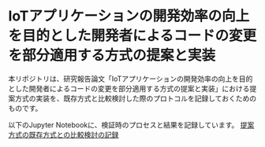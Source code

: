 # IoTアプリケーションの開発効率の向上を目的とした開発者によるコードの変更を部分適用する方式の提案と実装

本リポジトリは、研究報告論文「IoTアプリケーションの開発効率の向上を目的とした開発者によるコードの変更を部分適用する方式の提案と実装」における提案方式の実装を、既存方式と比較検討した際のプロトコルを記録しておくためのものです。

以下のJupyter Notebookに、検証時のプロセスと結果を記録しています。
[提案方式の既存方式との比較検討の記録](./evaluation.ipynb)
